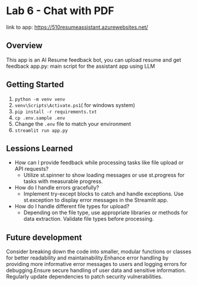 # Lab 6 - Chat with PDF
link to app: https://510resumeassistant.azurewebsites.net/
## Overview
This app is an AI Resume feedback bot, you can upload resume and get feedback
app.py: main script for the assistant app using LLM

## Getting Started
1. `python -m venv venv`
1. `venv\Scripts\Activate.ps1`( for windows system)
1. `pip install -r requirements.txt`
1. `cp .env.sample .env`
1. Change the `.env` file to match your environment
1. `streamlit run app.py`

## Lessions Learned
- How can I provide feedback while processing tasks like file upload or API requests?
    - Utilize st.spinner to show loading messages or use st.progress for tasks with measurable progress.
- How do I handle errors gracefully?
    - Implement try-except blocks to catch and handle exceptions. Use st.exception to display error messages in the Streamlit app.
- How do I handle different file types for upload?
    - Depending on the file type, use appropriate libraries or methods for data extraction. Validate file types before processing.
## Future development
Consider breaking down the code into smaller, modular functions or classes for better readability and maintainability.Enhance error handling by providing more informative error messages to users and logging errors for debugging.Ensure secure handling of user data and sensitive information. Regularly update dependencies to patch security vulnerabilities.
